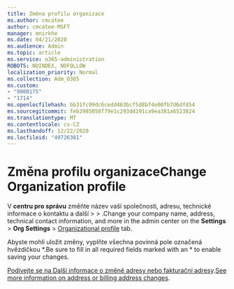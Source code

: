 ```yaml
---
title: Změna profilu organizace
ms.author: cmcatee
author: cmcatee-MSFT
manager: mnirkhe
ms.date: 04/21/2020
ms.audience: Admin
ms.topic: article
ms.service: o365-administration
ROBOTS: NOINDEX, NOFOLLOW
localization_priority: Normal
ms.collection: Adm_O365
ms.custom:
- "9000175"
- "1714"
ms.openlocfilehash: bb31fc99dc6cedd463bcf5d8bf4e00fb7d6dfd54
ms.sourcegitcommit: feb2985058f79e1c293dd191ca9ea381a6523824
ms.translationtype: MT
ms.contentlocale: cs-CZ
ms.lasthandoff: 12/22/2020
ms.locfileid: "49726381"
---
```

# <a name="change-organization-profile"></a><span data-ttu-id="bdbc4-102">Změna profilu organizace</span><span class="sxs-lookup"><span data-stu-id="bdbc4-102">Change Organization profile</span></span>

<span data-ttu-id="bdbc4-103">V **centru pro správu** změňte název vaší společnosti, adresu, technické informace o kontaktu a další  >    >  [](https://admin.microsoft.com/AdminPortal/Home#/Settings/OrganizationProfile/:/Settings/L1/OrganizationInformation) .</span><span class="sxs-lookup"><span data-stu-id="bdbc4-103">Change your company name, address, technical contact information, and more in the admin center on the **Settings** > **Org Settings** > [Organizational profile](https://admin.microsoft.com/AdminPortal/Home#/Settings/OrganizationProfile/:/Settings/L1/OrganizationInformation) tab.</span></span>

<span data-ttu-id="bdbc4-104">Abyste mohli uložit změny, vyplňte všechna povinná pole označená hvězdičkou \*.</span><span class="sxs-lookup"><span data-stu-id="bdbc4-104">Be sure to fill in all required fields marked with an \* to enable saving your changes.</span></span>

<span data-ttu-id="bdbc4-105">[Podívejte se na Další informace o změně adresy nebo fakturační adresy](https://docs.microsoft.com/microsoft-365/admin/manage/change-address-contact-and-more).</span><span class="sxs-lookup"><span data-stu-id="bdbc4-105">[See more information on address or billing address changes](https://docs.microsoft.com/microsoft-365/admin/manage/change-address-contact-and-more).</span></span>
